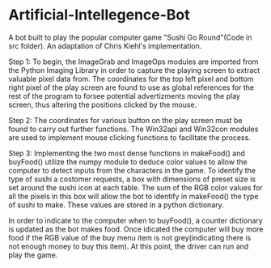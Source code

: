 # Artificial-Intellegence-Bot
A bot built to play the popular computer game "Sushi Go Round"(Code in src folder). An adaptation of Chris Kiehl's implementation.

Step 1:
To begin, the ImageGrab and ImageOps modules are imported from the Python Imaging Library in order to capture the playing screen to extract valuable pixel data from. The coordinates for the top left pixel and bottom right pixel of the play screen are found to use as global references for the rest of the program to forsee potential advertizments moving the play screen, thus altering the positions clicked by the mouse.

Step 2:
The coordinates for various button on the play screen must be found to carry out further functions. The Win32api and Win32con modules are used to implement mouse clicking functions to facilitate the process.

Step 3:
Implementing the two most dense functions in makeFood() and buyFood() utilize the numpy module to deduce color values to allow the computer to detect inputs from the characters in the game. To identify the type of sushi a costomer requests, a box with dimensions of preset size is set around the sushi icon at each table. The sum of the RGB color values for all the pixels in this box will allow the bot to identify in makeFood() the type of sushi to make. These values are stored in a python dictionary.

In order to indicate to the computer when to buyFood(), a counter dictionary is updated as the bot makes food. Once idicated the computer will buy more food if the RGB value of the buy menu item is not grey(indicating there is not enough money to buy this item). At this point, the driver can run and play the game.

